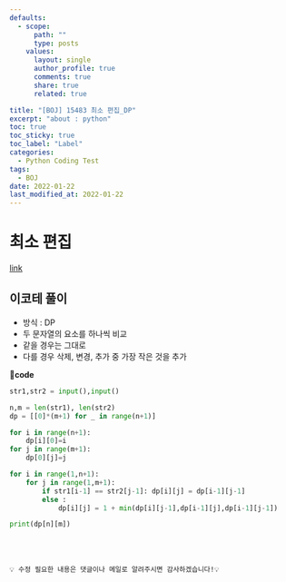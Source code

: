 ```yaml
---
defaults:
  - scope:
      path: ""
      type: posts
    values:
      layout: single
      author_profile: true
      comments: true
      share: true
      related: true

title: "[BOJ] 15483 최소 편집_DP"
excerpt: "about : python"
toc: true
toc_sticky: true
toc_label: "Label"
categories:
  - Python Coding Test
tags:
  - BOJ
date: 2022-01-22
last_modified_at: 2022-01-22
---
```


# 최소 편집

[link](https://www.acmicpc.net/problem/15483)

## 이코테 풀이

- 방식 : DP
- 두 문자열의 요소를 하나씩 비교
- 같을 경우는 그대로
- 다를 경우 삭제, 변경, 추가 중 가장 작은 것을 추가


**📰code**
```python
str1,str2 = input(),input()

n,m = len(str1), len(str2)
dp = [[0]*(m+1) for _ in range(n+1)]

for i in range(n+1):
    dp[i][0]=i
for j in range(m+1):
    dp[0][j]=j

for i in range(1,n+1):
    for j in range(1,m+1):
        if str1[i-1] == str2[j-1]: dp[i][j] = dp[i-1][j-1]
        else : 
            dp[i][j] = 1 + min(dp[i][j-1],dp[i-1][j],dp[i-1][j-1])

print(dp[n][m])

```
<br><br>

```
💡 수정 필요한 내용은 댓글이나 메일로 알려주시면 감사하겠습니다!💡 
```
